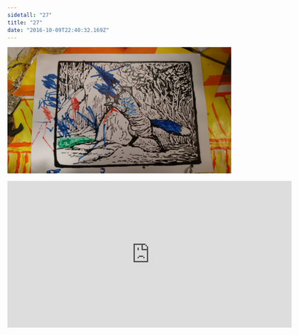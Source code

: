 ```yaml
---
sidetall: "27"
title: "27"
date: "2016-10-09T22:40:32.169Z"
---
```


![GliseGeir Grevling & Herr Havre Rev](./27.1.JPG)





<iframe src="https://docs.google.com/forms/d/e/1FAIpQLSdaU1qxlU76iRXUClnxtVycECOt0wqjnCQ8tT6mIzPJxbwDUg/viewform?embedded=true" width="640" height="330" frameborder="0" marginheight="0" marginwidth="0">Loading...</iframe>
